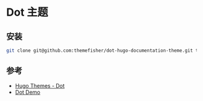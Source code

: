 # Dot 主题

## 安装

```sh
git clone git@github.com:themefisher/dot-hugo-documentation-theme.git theme/dot
```

## 参考

* [Hugo Themes - Dot](https://themes.gohugo.io/dot-hugo-documentation-theme/)
* [Dot Demo](https://themes.gohugo.io/theme/dot-hugo-documentation-theme/)
